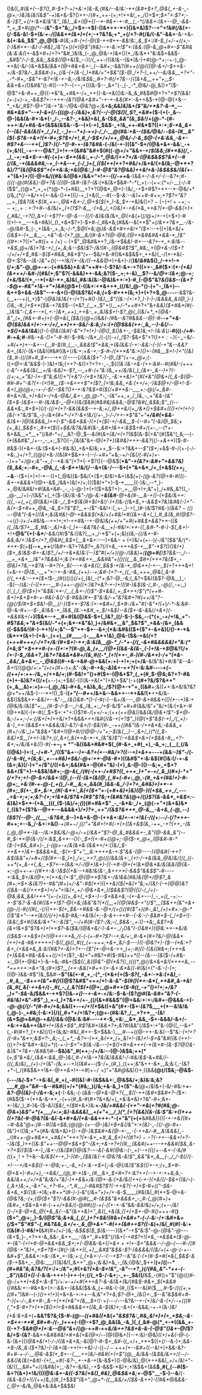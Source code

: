 ()&((*_#(&+(--$?()_#-$+?-*+/_+&:+)&-&;(#&/--&!&:-*+(&#+$+?_@&(_+-&-_-@+;-)&)&(&!(&$"-+_)&+&-$?()++-/(#+_++-(+;+!++&!_+_/()+$+;_$+"+:$?+;-&-)$?_+(/+:&*&!&"&"_(&)__&+(@+((--*-#&+-+-#__(_-*(/&&+:(&+--@_-&&-*_+_$+#(@(*--_(__&"-$+"&;_/+$+-+$(-()&*++-*+)()&*&)$?--+"+!&#(/&(+-(/-$&-&!-$+(&:_+-/()&&+*(&+)+(+;_-+?&?&;+*_+(/+?-#(/&/(-&"-&&+__-&-+&__-&(+:&&_$$"_@_@($__-#_(&;+#-(+(-@($-++#++-&&!&:_&_$+:_/_#-$_(+/-+((+;-(-)&#+*--&)-/-#&)_/&"(+()(*(@$"(#&)--+-&:+!$"+:(&&:(@-&_@+#+-$"&#&(&:&:&(_)+-&$+#+/+?+"&#_)&!&_(-_@_@&-+)&*()(*_/&:&*+"&:&$+&&$-_&#$"_/-/-$_&&;_&&$((_@+&($_--)(/(_++-/((&!&--(&*(&-)+#(@-*+;-+-)_@-*+&(-&/-)&+&$&*_(&&_+(@+#&+&+-_(--*&#+;-&&?(#+*_+(/_@(((@-&+/-$++&-+/&-$?&/-_&$&#-)+_(/&-(+(&-(_)+#&/+"+$&"($-@_/+?-)_++/--&/&&__+?+"-_-*-#+_-$&"+-&?+!&-+$-$&;-/&!&$&;_#+?-#(/+?&--)((&+&__++"+;_$-&&+&*+/()&#&"((-#((--+?--($--_(+$(((&-$--_&+"(-_(-_-*_@&/-@_&()+"($-@$"+&-#++_@((-*&"&_+#&+-/+_++((-&-*&(()&:-&_&_#&$_#_@+?+"_+$?(&&!(+-)+)-+_-&&$?+:-++*-(&?(@&+&#+"-+-+-&&_(#+:-&++&$-*(@-@(+&--*_+&/_#$?-@+"_)&-+"&:-/_@&-_@&?_@+;&__+&;&&_)&)_&+*(_$"&/+*&?-&-*_--#&*&$+"--+)-&_+(/_-(((@-(-/&&_)+;&?(_-_-/_-_@($()(_$?_+&#+*($-(+(-_&--@-)&&(&-#+:&*(-_/-_--&?-_+&&)+&(_&-($_$_&&"(&_$&!_/+(_@-*-_(#-++_+:&/+#&_-&+(&$&(&$&--$--(+(-+)_$&$-_+!&_++-#&*$?((+:+;_$-*&_&+(--(&(-&&(&((+_/_/+)_-_)+--*+(-++)-/_/-__@(#&:+&--($&/_@&/--_$&-(#__&"($(_-*$?&-+&+!(*-#+;$?_$+/+!_#_/-$_$+/+/++_@&/-/-&_$_@-_(+&:&&_-&+-#$?+&---++(_)$?-)(*_/-*()-#-_+*-(&?&#&*-$($-/&(-+-)((&"-$+/(@&+&+-&&:_-+(+;&!((_-+-+--@&?_)+!+-+(&#&"&#+$(#((-@+/+"&&+-+/_$(&&;(#+*&)(/_-_)_-+;+&+$-+-#(_-(+)+*-$+*(&&:_+-/-*_@&/(++?+/&-(@&$&*_$$?&*(--#(/(&_-+(&&&#&;-+_(-*&--+_(-/_)+(_(($(++(+_+?+#&/+/&+&!(+&(&;-@+*+?&)_/$?$"(&(@&$$"+(+*&:&;+&(@&:_)-#-@$"&?_@&_&)++&!+&-)&$&$&/(&(_+-+"(&+)+/((-@+&_/((_#&:&_(@&+_/&&+"+!+--((/_-++_&__-)&_&+-/-&+/-(--&?+;_#_-((((-@(#(&&)-@+?&:(((@-(&#-(&?-(&:(*_&(&+$&#-*-*(_+(--(++:(*+/-__(-/-#($$"_((@+*_+_+(*(@-*-(+#&)__+?+?(@&*_@+(-)&/_-+$+#$?+*+--*-@&/+*(/&_(*(/-+&/++(+-&&-()+*(((/-+_)+&((_--#(--$_-&:--&)_++#-#+*+;+?$?+"&?__+_($&?(&+$(#_++-_@&+&*-/_@+$(*_$(*_)-&_$+-_+&)&(($+?-(-(+!+-+;--+;_-+:+:$?+#-_-&(_&_($+_+(+($?$?-&__-(+&_/_+()&)+-+&(*&_+*&?(*-@-&&(+)+(_#&/_-+?()_&+(-+$?$?+$-@-&---((/(-&)&(&(_&+*_@(+&*(+(_(/_@+/+-+(+$+)-#((+!-+__--+&+#&)(_()_+&*$?+)-$+#-/_#&*&;(#&&--&(+*$"_+(/&++?&+__-/&--@_/&#-$_(-_+(&&-_+_&;-/-*_$_@($+$&;_@_)&-&$+#++&!+"($+:--_+((+)&+&*(+()&$+-(+__&__-_+&"-&-(+?_@__&/(#-&+?(@-@&;(@+*&#&#&+&&-*_)$"(*(#+:+?((+"+#($(++/+)-(+$$"_@&#&*+?_/&-+$&*&!-#+---&?+-+_+:&!&*-_-+&$_@+/&)+?&-+/_(+_&;&--$&)$?-/&!(#-_(@&#$?$"_#&;_+(@+&-/($+?-/+/+/+$_#&:-$($+#&&_#&*$"($+$-_-$&/+&-#()&*&$&$+_++&)(_-/(*-*&(-@+:$?&--*(&-*_)&"+(_)(_--+!&/(*-(&/((-+&&_@+)+&+)-/(__)&!_&_#&$()_/-*+!-*(/+;&"-@_@+-+:-(+#&$&)_+&:&"_++#+-(-$?&!-&+-+?((++-_&#($+:(*-_(+&)(&+_++_/-_&#-/(#&(+;$"$?(-&&&)++-&&;&?($-_+;+-&)__$?--&/_@+:(&+;_@_-+;(+&/_$&!(*_--*(+&!-*+_&)&(_#&:&(&:-@&)&++:+)-#_(-@$"&?_&()&$--(&+?-$_@+-_#&"+!&-+"+)&#(@_$+(-((&+:+*&++*_((/&!_@-*()-(+"-_(&+)--&++$+&&_-(&_$"--+-&+()-@(&$?&(_+&;(+_$-#+++(&;+)+(+?+$_@----__-&$?&-(__+--+((_+)$"-)_@&)&)&(+-_/+?_)+#()-)&)__$"((&:-(+:+?_)-)-)-/&&&&_&(@_)-)()&_-#_)+$+*($&-+?&$_$--(*&?_/__+_$"+!_)__+/-*++_#+?+"&+_&&)($+#&*(#(-_)&!&"-(_&+--*(_+:-)&*_++)_++&-_+_&)&$+!-*$?_@(_((&/+*_+(@&-&"_(+_(#&+-#+)+(-@+&(_($&*_/_)(@+/_/&_&(-/_#&*--&?_#&&&--@_)-#__--+"+&-@($&)&&+)+:-+-/+/_++)++-$&/_-&:&;_/+:(+(@_$&&(++:_&_--)-&(/--+$()+&&!&&___)()-(-@&_((&#(-&"+?+!+)-_(@()_$()&+-_-$&)&;+!-)&:&*(/__-#(((_-/+#_-_#-_+_&;_#__-#&-+_&-()+"-#-#_/-$-#&:-/&*_/(-(/(-+/_/$?-$&+$"+?($(++:-)(-_+-$&/-*+#(++)+_--&+--(__#-$(#_(__-_&&&!$"+&&;+(_&(&&:(-+:-&&:-(-)(-+"&--&&?&+_(&)(*-(&+(&&!(#&#((&+(/&:+;+*&-+;-$-#-/(*+*&"&:+)()+-(#&__$+!-)+"((&)($_#-((/(#+#_$+-_--++:_$((-$_---(/(&&(_$+"-)-@_($"(+-+_@+;(*-((*+*_@+:&"&&_$-)-)&)+!&;(++?-&((+?+?+-_-_$(*((&:(&-+&-(++:_&_#-*-#(#&!-/+++(-*&"-+&&_(&(__+/&-&_&)+-$?_--_+#-(+"&:(&_++/&/&(_)_(&*-_&--)+?(-((+;+_+"&)-)+-$"&;&!()+"(+&"_)-/+$+?&)(-_-&:++&)+"(#(*&"(@&+((_&-$(@-#_#-#+"-_&?(+-(+!_)_#__($-+&+++$"+($?_(+!&;&&_+&:(++/+;-)&$_@+/-@+!-$-&+)_@(@+;-+-/-$(--$&?()+-+:&?&$+#($(/+#++&:-___+:-@(/+_&#-#+&+/&_+)+&(+-/+&-@&/_&+-_@_@-*-_-(&"++_+_/_)&_-_+"&&-)&"($+$-)&$+--#-(&/&$-_-@+)(&($&#(#&#&)&&&;-@$?&#(_&$&;$"_((--&&*&:_#+$+)(/(-((_/+(+?-&&(_&&$--+-&;+/_@++&/(+_/&*()+$&#+((_()+!+!+!-)(_&_(-+"&/$"&_-)-/&*(#+*-/+?-&+!&/(/+-_)-/-/++-*$"&"+"__+/&#(+&&-___&)&+-)_@_)&$&&_)++(-$"-&&+&_&-_)(+(+($(-+/-&&__$-_(--#+"(-&)_@_$&;+(+_&)_$&$+:_#+*($(*(+_$&/&?&/&#(&-_&#+)&++:&$_$+#+/(+-_--(*+-&+&&__+*__+"(/&#-*+/__&?-@_$_-_-_&(#_(_&+(&/+(+?_(&$(&-$(+&"(#($&"(_&;--(-(*(&&#&"_/+--_-_+;_$$?()(-_)($&(&"&+-@_$(+$?+)(*&#&)+*++-&&?_((/-+_&+*_)($-#-#&$-)(+&+-(&:($+&+(-#&:&)_+&+&)&;++_$--&:+?&&+*--$"($+;+*&$-#-/(+-(-/-*&:_)+/+?_((@(/+&-/(&(#+$&++-(--/_-+#+"+_&;-*+/-(&(_/_(-#_(+)+--)_++"+/_@+;&"_-+_(*_--*&:&"(_+?+(-+$?()(--@&$(__+&"_-+(&?+:&#+"+&&?&)($_&&;+:-#+_-@&_(_-&-$_++!&/(/--&+(&-/---$+(+"&+&*_/+_(+&$(_($++_)_--$_&__--($+(+)+!-*--((+(_@&((&-$&/(+($+;&!&!+&+)&$_(+(-(_@-_&?(@+#-#($($(-&+-+&&&_+!(@+-&$_/&&+)&(+/+;((($&!+"+)-$-*____((-)&:_--*_)-+_@&!&#&!+#(&&+&#-_-_-)-@-)+(+!($+&$?+)-_+__@+!+;&"+)_/+#&_&?((_-_@-__/+)-/(&&"+(_+($-(&!_/&-&"-/_@-*&:_+__&(&#__-@+&(#-__&-+()-(+$&/&++:(((_-+(_+(_@(&&)+(&-_/_$_+_$(&(#+$(+&!_/-*_)+)_)&_-(_/&_+$_+-&&$+?&)&#&(-)+"-&(+-$+#++_@&_-&_$+?$"$?__+-_/$"-&&!+:(_+-_)-+(_(#-)&!$?_#&_-)_(&&$?-(()-$-@&"(-&+(/(&+;&(&#&!-@-+&&&$(*&/+(+#&!+#((&+-&+(_)_#_&(&_#(@$?--_+(_()-)+:_/+#&!&*-*_-_++!+;+!-++#&--+-@&)&*(++/+"+#(_+#&$+&&?+*-((&((_(&/$?+__$_#&:-_&)+&-(_)+--&&?&(-&__+)-#&!+:+*-((_&#-*-#-)-$_(_&+!-*+!+__@&"(+(-&*___/-&&/(#_/$"&:()&?(__+_/-*$"+(+;&)(*_(&;-((/&+-#-&&;&/+:_)&$+/+?_@&#(_&$+(__&*+&+:---)+&&$-+($+)&/+(+--)_(-/&"($&"&/(*-*+*-$_(+__((--+_++__(_/_(&#+-&?+?&_$?+_&?(/(+&_-+++&$-+__$"-*$?()()&!+)($+_&!&$-#+-&)$?_/+/-+&*&)&:(--)$"_#(*+/+)(@-/(&&)+(__(@+#(__)$?&&--_/--__+_+&+__)&"+?&&&)+;&:(*+#&++__&&#&"+(()(((__&_$_#+(+++?&_($+_-@&)+?&;-+$?&--#+?(+_$(---+:&*&((/_$&$-*(&-*_@&*+(-+--_$(*+?+++&+!(*+*&-+-_@($_-__+"+:-+-&-#&_(++)--+;&#-)+?-+_((_-&_+++_@&(_&-#(/(_++&:--+*($+!_$-_(#((()()(/+(_(&!_-(*+;&?-@_-&;(_&?+$&((&$?-@&__)_--$(--/(*&:-(-((++--__#-)++-_-@((+:_)&?+_&?-+-)+!(_(#-)&$(&-/_#-_-@(/_-+:_)(/_(_/_@($+)+"&$&:+*-/__(_&+-/()$"-$+&&)_+_$+++/$"(*(++#-&+)+&+$+#-+-#&(-&(/-$-#&&(#+-$"&:&/_-+"&?&#+?_#(++/&"$?-$(@(/_$(#+$+$&!-@__(/-)($_++-$?&:(+-*&#+/_$+#-/&*+"_#(-&"+!(_+)_/-*-_&:&#-@-&-#+:-_-$-_&!&&-+_(&&_(&:-*&#_+_$_/+&_$(--&($+-&-&_&/_/+&+)(-+&&#_&+/+__)($&*--+__#+#(&(@&$-$+(_)&?_((/-$-)-$&_--(*(+_-+/+!&_+"-#$?_&&;+"&+_$(&(/-*+(+;&*-*&"&)_)+/&#&+__&"_$&?$"_+&&-/&+_(&&((-$&$&!(#-)-*+!(/+;&"--$"+*-$+--&+;(*&:&#&(($+($"+-&+&)(/()-*-*&(&*+*(&+!-(+&-_(++)__(#____-)-___&*+!&)_@&-($&-+&(_(_+?(+_++#+++/-/+?+/&:(#+$+!-*+;&:&(&__@-*_/-*+-(/(_-&+#&&&&&)+"&:(*(*&;$"+$+*+#-(+-((+:+?(#-@_&_(+__/(@+((&&-&(&-_(-)+!&-+$_@&?(/_+(+-)-$_/&&+?_)&?+?&&&*&#+/(&_#((-*_(+!(++-_#-)(#-/&*+)-/+"(*&-_&&/_&+&+;_-_@&$(_(#-+&-+&_#-@_+&&(_+:+_(-+!+;+(+/&__-&(&"&)+#_/&"&--&-&+!(/(@_@_/+:+"(*+(+*(#_+-)+;&"-(__&;-#-+&;-_&)&+-_+*+?(*+:&:&#----_$+(-$((++_/+:++-/&_+/++&/+;(#-$&!+"()+#($+-(@&+$?_(_+(#_$-@&;&?+?-#&(+)+-&)&?+((/+(__+--)+;+$&(-(()(&-+&(+"(+&)+$&"(-+(__(#+?&/$?&*+"(+_&__&)+:+)+--(_@_/&)-#+&_+&)&_&;_/$?(@+-+"+_((&#__+;&((_+_+:&+&!&?&?_@+*_++/&$-)---*+!()_$-(__(_+"(--#+_+/&+&--&&++--*+&&!(+__++&/&_-_&$((&$&*++_-_&&(+--*&"_-__(&()&#-*()-(-#(-_(--&*+/&---_@-&+#&&+*_(()(*-_-_+)&:+(_@&/&:(&(_$"+;__(#-$-/-$--_/-&_/&_+:_/+$-_&/$"+#+#(&&/&"+"&/+(&:(+&+-#(@+*&)(-(*-#(/_$+$+:+"+:()$?_#-/_(_++/_-+;(++(++_@&)_/&*&(&/_@_&+!$"-$+*_@_-&;-/+_+;-/+:(/&+(+(_++&/+?+&&&+++/&#(*_)(&-+(_+?$"_)(@(+$"&$(-+)_/(_+)-&-)_++:(&&$+++_&&&/&)-_&?_/-&+/_)-$&!(#-_-++((#&"(&-/+*&*&;-&&&_+(#+/-/&:_)+"&$&_+"&#+!(@+#_/()_@_@-*_/+"+;-$(&(__)--_&+/_)(*((_$-&&)+$__(++!-)&?+;(/_&+!_&(*+&-*-*_(&"&)$"(-+&&$+&+(+$&&-#__+?-&+;+/&/&+&(()-#(_-__$+-_)+*$"-&((&&+#&#+$(_(#-&+_+#(_+)_-&_+;_(__(_(/&((@&)-)+:(_-/+#-*_/(($"&_+--)+-&?+(+--#&/+?((--+)+&+_+---+_(&&:-)$"-/(-(/-&-#(_+(&;&:_+--+#&)+$&/-@+:+*-@&-_#+)((&#$"+:&:&$(#()&:(/-+-*&*(&+;&)(/-)+"+/$"(/((+&+;&&(#&+-@(#+"&)-(+)_&-@-(()--&;+_+$+?&&+/$"+)-+&$&!&#+;-@_-&_(*_/(#(-(*++-*_/+#$?((_+++_)+"+-+/_&_)(#+)-*+"(/+?+;+!-@-&+/&&+:(@_(--((-(&+(&(@_(_#+(-#+:_@_-(#_+&+(#&!+)-#-@+;_+&:(#-+-@-(_+()_/-#__&;+_&&(#_)&&-&_/-)+?+_&#&)+)+*-+(#+;_$(+_-_$+_&:+_(#(-&*+:_&(+($+"+*-(+#+*&)+)&)(@-)((+$&_++_/_---_+&-+;+;+;&?-(+;+!&*&/$?&+(#$"$?&;+(&#&?&*(@+/()_)$?(&-&&*_+&$+:-&_)&)+$+*-(+&__(((_($-)&)_/+;()_)(#+#&+$"_-_-&*&:_/+_(@(-+"+)&+&)&*(_((&?+($?&--@++-$-$&&&&+)_/+)$?+_-$_++"_/(&$?&*+*_@-&__-&+&_(-@_--)($$?(--@-_((___-&?&#_$_--)+&+&-@-(++_&+:&)+-+:+!&(-/((+:-*-/-$(/$?+*++-#_++;+--&_/-&+:+&()__-___+(_#+$-/__(((/$"+"&#+!+#_(-+(+((&$+$&$(&_-++_-+?(++_-(&(_@_@+*-)&--/&:+$&__/&/-@+/_-+_(/&&+"$?-@_&_#&&&+-_&"(@-&&_&"(--#_$-*+__@(&-/(/+:_&_$_&+*--()(-_$+!(+-#+((@+;-@($-*_@+_(@&#-#-*($-)+$&_&#+)-_(-(@+-+/&(&*&:(&&*+/+:()&/_$-++*&++)&+-$&&&*&_-$(+-_$"+"__&:++++&-+:$"&&-(_@-*---)(@&#_(-*+?&$(&&"+/+#+/($(#+--$_)+)_/+:_++?_@(((/&&(&+:_(+!-/-*&(&&_@&)&/(((_((-++*(+_&-+(_&;_+$?+-+(_&&:+/-/_@+)_&+)-)(-+#-@+(+!&*___@&*&/&(&&(@(&_-+;-@++-+-((#+__+-*&*-)&$((+&--+#&!&(&-_&+++*(-&&$"&&_$$"-#----+:&&_$+/&_(__@+;+(++&;_(+:$"_@(@+*$?&+-/&!&&(#&)&_(@+/_@$?_&(#+;+$+:&(&?_)+*-#&"(#+)+/-_&"-#_$(*+!((++&)($(+&(+"&;+/(_&!-(-+(@_@_)&?($($&&--&_(/+++$+)+/+"+!&(+_+/-@&+&*_)($&&$?(@(((/-/_/+)-@&;&&_&&!+++"(+-(+)((+_&+(_+$+-_)--_$+&&+&;-(+-&+---)_-_+((_-+:--+-$"&?-&-&(#((&++!$?-@(+&;(&&"&?(*((__+)(@(#&$_-+"(/$"__($&+_+_(&"+&+_(@-/(-_#(/(#_(_-(/((++-$(+_$&-+#&&-*&:-@+/(+()(*(#(*$"+)(#-_&!_(+)+#+:-@-*()$"_&+"_--*+(&((/(/+)+&_$-#&;-*&!&(+;-$-&_+-++#--(-&:-/-$&#+$-(_/+$+!(-(&&!_$+#()__&*&/&_+"+:-&(_$"_--/+#(#-($?-/&;-/_$&&-_+:()-+&;_&$?+&(&+!&*_+$"$?_&+__)+!++$?-&($&/(@&+&/-)_-&*_$-_-/_(($_)&"(-()&#+)(@&:++-*&/&(($&$-++&_$+(+!(@++-++&_/(-(-(+-#+?$?--+;&/+:_#__-&_+(#+?&/-@(*&*&*(++)_+_&-#&+++++(_-$((_@()_#((_(+-+++;+&+_&/-$---)((-@&?+)-(_$--(*&:+?&+_(+&&*&_&:&!(#&?+-&)+?+--($"(*-@+&-+_+_)+;-#(__(_(-((&(_(#_&+;(+++_&(+_)&&&+___#&-&&_++((/+(+)$?_-&)+"+#&?+#($-#&)_++*((--(&---)&_($-/+#&-+;_@(*-@&)+)-&-+&;-#&+($_$(/_&(@&"-@(*&?(/_((((*_@(/&*&+&!(*+*+&_--*+++++:+&+"&;(#+)$?__(++-&&(*+#+*+:(+-&+:&*&((_-#(&($+($"_-&:-(-(+;_((@-)&&-#$"(&_$&#-__-$"(&(+-#_+_-(*_-(*&+(+($_-$?(_-&+:-*&:(+&)_-_#_&__-$_++_+(&"+#()_((@$?&#$"+++/+!-*&-&"-$(#()(*+-&*(_+*&#_&-*&!(&_#(_&(-++&+/(-_#(_-_(_&?($(+(@+;_@+#++($-#((_-+"()+!+;+/&?_)+"-$&*-&_(_$&&+-+*$?()&_-+()--+-&+_-+/&:-$-&-($?_@_#(&-*&#+"&?-(-#&!&)+*&"-#$"_)_+-(_)+?&++/+-_((/(&+#&&$"(@+&&:+:+:_/&#+_-@&&&-+(--_@-@(/(/-*(#-#+/_+&;&&((+_--+/+!(*_$&((+&"(#+-($+:_(&?_$___+(*--&!&!&(_@-)-_+#&;(-&:+)(/((_#+*+/+!&?+;(@+-(#&:&?_/__+?+*__-(&!(&+$_@+_&#_@_-+*&)(/&*&:(@&:&:&#----+*-$_+&:__&*_&&_-$+-&&&/-&+/-+&:++&&++(&___#+!+(&&+$$"_#$?&#+(&&+?+;&?_#(&&"(/&$+:+"&-(@((_--&+"(_-#(#+?_(++&)(/((+(&;&!-#&(_#++-$+$&&-)___#--+((@-++-&:&(--$"&:-____(+!+?(_(_-#+"&*+;&$+?-_&;-_(_+*_-&?+-(++_&(+*_(+_&!+!-(&)+!-$_+&"&#((&:(++!-_(((_+?_+&"&#+-&(_)+*(_(-+_-)-$+"+$(&-/&_-*-_-)+$()+#+&+++(-*(&+#-(&-$?_@(*_)&-&)&"+?&+-/&#&!_)_#-___-$&)&"_#(++;-/+/&:--(@-)&$&;++(*__(_+;$"&+&/_(&&+:&&_@-)&(_#-/+!&-+?&(&)&&&!-/-#&/&$-_&*+#&/_/-_(((_&)&)__(*+)-/+(&"-*(*&;+--_+)((&#+--(_$-/+_(#_)_((++;&"&++-&*__&;&:(_-(&?+*-(_/(#&$&++!&+-@_++&+!+-+#_)+$-/___++)$"+"&#_@_&&)()+;((&&__(@(/($&;-@&$-(---/&_(-_$+"-+&:&(_#_+(_-#((&(-#-(&$&&+:_@&$&/+;&)&:&;&?___#_@+"&#--&--#&#((+/+*(#&;_)(/&;+&-&_)+($"-&__(@+/&!&+(-&!-#&:+__+-_&?-@((&)-(-/&+-_&;+(__-(-&&;-(-(_&&--@+&-@+?(__$((-++(&#+$&#+?-(_$+:(#&$($-+(*+&-&-*+_-(++(#_&-#(#+?&+&/+(_+&:&*&)+?&"-#+;&*-*-)&/_)_#-)&-($_-&)($&!_+($_#+&+)&:__+-_)&/+#&&(-(++"-*&_(*+?_#(#&;_@-@&*+)_&$"+*(+___/+:+;&)-&&&&)__+(+"+__/_)(*_(+?(&&)(&-(&:$"&:+((*++((+?&(-#-@&?(&-_&(-&+#_+&/(+&-&&+++_-*-(+"&"(+(+__&#&*&)_)(((_-+-+&((#+$-$_#-&&"_@+:(#_--#_((&+$&;(@(@-(+--@-)&)+$+&(/&"+:+$($&)-_-)(/-@-#+*-(&"_)+!()&;+*+_(#&-&!&+&)+((-+*_@-)&$&#+&(@-*-__-(-++&/-#__&!&&&)_-_/(#++-@+#&*+_+#&(+"+*+?(*-&+_+#_&_$+)+!(#$?+)--$?(-_++--&&_+!+?-_-)&_($_)++((&:$"++_--@_@+$&+$"_-(&+;_+&-+?+)(#__(&&#(++-_--++&&#($&_&-+?+$_)_)_$(&-*-)_/&+-/(&($_#()_@(_&?-$-$-&(-&#(@&:-(-_+)--+((*(/+--*&+-(-*&_(#(_((+$__+!+?+$&--*&/&$(+-+_)-)(#-_($&_(&(-+:_@&?&-&!$"_&&"&*_&__(-_/_/-$(/_/(-+!_---+/&+&$((-+-@&;+-_-&_+(+:&-+$+$(_($-&-@(/&)$"&$((_)+-+;(+___$+#-@+&+)-#+/+)_-+&&/__(@_#-*(&-_(#__&+_$+#+?+:&?++_(--+-+:+*+_&;&;-&&)&_+*+;_/+/_+&"&/&/+"&)-)++&*&*+/&:(*_@+-&:(+&/&((++_(_-+-)(+&((/-$&+((&/-(-(_&+)&;+_-&+"+_+?-#+_-*_#___/-#&#$?$?(-++&?(-+)+$-#+$(($"-$&-&+&_+$((_(_&-*_)&;+#_++*(#-)-)-_&"(/&_+"+)+/+-&-_$____(#&(&(_#(*+$-@+*&-(@&?&;-(+;(@($+"$?_/-_&&(#-@_#(__#-(&$&"&*&&&+_-_#-(_@(#+)+(&#+_+$&+&_+#-*(-_++/+&&/(_-@_#_#_(()-+(-((+-+-&"_&&_-&&!_&_(+/+;(_+--*_/&!()-/+$-@+&_@(+&_&(--&"(&++&)+"_&((_+&(&;()+(+$+-_@-#()+*++-#(__)($+"_@+;_)-$_/(@$"&;&+&_(_(/_)+?+$&!(#&_+_(+&#+*-(-/-_&:-/+:&#+&_+(/_$+"$"_#$"-(_#&?&&_&+/+-_&_@+&+"-#(++(&#++$?((-&_)+/&(_#(#(-&:+((&(#-)-#&!+(__&#(#+/+/-)&;_-&$&$($_$(&--_--)(&+"-+$"&:$"-@-(_@&"-@---(&_+$_)-_+?+*-&_&&-_&++___-(&+"_#+#$"(/(&+(-+_#$?+!(*&_-*&$&*($-@-*-(&"-(+!+#-@+&&*&&_$+;+(-@&_&-&+(*(_+_&$+++!+$-$+"&&&--/-@-(---#-/(#(@&-+"&)+_+$+?_$+:(#(/-)&++((_+)__&#$"&$&-$?-)&&&&_/((&/+_(+-@-_(-+--*&#+*$"_&&&+:+&-/&*_+-)&;+:(_(+&+-/--(--+$?--&"&:(-(+(#-$+#(*&(_$&$-&($-*+$&+_-_@&:___/((&)&!(_&++"_@+;&:&)+&_-_(&;(@&!_$++(__(+/((-_-*(#+#&"&;&?&/$?($+:_/+:_/&"+;_#(+&?_(+&-$+!&"_-&"--+?_)(/(#&_&"-*++-(-_$"_/(_&((+()-(-_&:&-+++!-)++-(+;(/(_+$-/-&+;-_+-_$&((/__&$_-(#()+"$"(@(((#-@-/+_+*(+&$+:&-$"_)_/+:+-+/+#(*++&?-&-&(&+(_&_/(#&$-#&+_$(*&&_#(/_#_&&:+--#&+&+(_+:-&_&+_-)&_&&($&:&_(+-#&-(-(#_(($+--&(#($___#-$-/_)((+;+((#+"_)&#--(_-)()_++!+)(+&+&-+:+*+*--&;&"+?+_&;$?-@+_(&()+:_$--&"&$&#+#-*-)(+-/-_&*+#-_&-+(+*(*&"+(&__$+!_/-+_(---/-_--&?&--+-*(+_)&/-&-(+/--+(_((#_$(__)$"+$-#+?+(+*($()+!+$+#&&&++((&_&-$(_&)+;-&+(+*-&&*&;-+-*+(&_-)&!(*&:&+&+_(+__&&?$?&;($-#_-(@--((+#&((*&_(*+"&$$?&:_#&_&!+)+(+_+$&;_-&-+$++-*+#_$_#+#-/_(_-_)+*++(-(@-+$?_@_&&(&_-&_)(_(_&#-@(*_+-*((&&_+-((-+?-$&#_@+)+:&--@&"&_+/(@-++#-++*&/&++?&$+&-&-(-@$"()&+-@(*$?&/+$-(&?___-_&&++*&*_#&#&!+#+*&(+&(@+/-*-_(@(@&+((--+:&)-@&)((+/+_&(-@_-(-&-(&+(()_@&*&!+!-/-/((&+&+&;-_&$(@$?-#-$+_&#-((_+/+_+*+$((+_(/_--&-)+;&_&-+$-/&_&:($+?&)-(-)&+(&-++!+-_+&)-/-(($-/-++$+_(+--&#+_((--&!+(+&&-&?-#+*_#_-_+-/-__@&-&$(*_$+--_(____++)&/-#&#(+(+$"(@__&/&&-(&$&/&++/(--/_-&&()&(&*(*+_&#_)-(+!__+#(-&?-_+-+&-*+(&-&$+)()-@&/&)_@(*++&&(_+/+/&!+"-(&!((__&#+*+/(/&#&(+;_-&?+-&/&)_-+$-&&$-*&)+;+!&$&+(&&__$_#(_(--#($-&+?(&+)+!&/(((@&:_&+-&((-$?&(+&()_#&)_@&$&+&;+-_@$"__-$-)--&__/(_-(&&-&()+!(/(++)_$_((#_(+$_$$"(&+"_@+*-((__&&/+/($&-&++)-((#&*_@&*&&-(_@+*_-&/_&_@&*&:&&+$&$&!

